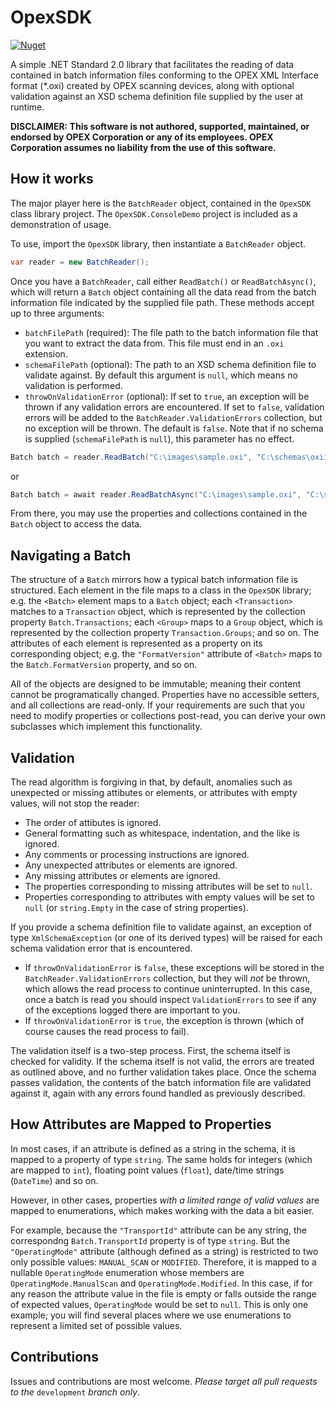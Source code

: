 # OpexSDK

[![Nuget](https://img.shields.io/nuget/v/OpexSDK.svg)](https://www.nuget.org/packages/OpexSDK/)

A simple .NET Standard 2.0 library that facilitates the reading of data contained in batch information files conforming to the OPEX XML Interface format (\*.oxi) created by OPEX scanning devices, along with optional validation against an XSD schema definition file supplied by the user at runtime.

**DISCLAIMER: This software is not authored, supported, maintained, or endorsed by OPEX Corporation or any of its employees. OPEX Corporation assumes no liability from the use of this software.**

## How it works
The major player here is the `BatchReader` object, contained in the `OpexSDK` class library project. The `OpexSDK.ConsoleDemo` project is included as a demonstration of usage.

To use, import the `OpexSDK` library, then instantiate a `BatchReader` object. 
```C#
var reader = new BatchReader();
```
Once you have a `BatchReader`, call either `ReadBatch()` or `ReadBatchAsync()`, which will return a `Batch` object containing all the data read from the batch information file indicated by the supplied file path.
These methods accept up to three arguments:
- `batchFilePath` (required): The file path to the batch information file that you want to extract the data from. This file must end in an `.oxi` extension.
- `schemaFilePath` (optional): The path to an XSD schema definition file to validate against. By default this argument is `null`, which means no validation is performed.
- `throwOnValidationError` (optional): If set to `true`, an exception will be thrown if any validation errors are encountered. If set to `false`, validation errors will be added to the `BatchReader.ValidationErrors` collection, but no exception will be thrown. The default is `false`. Note that if no schema is supplied (`schemaFilePath` is `null`), this parameter has no effect.
```C#
Batch batch = reader.ReadBatch("C:\images\sample.oxi", "C:\schemas\oxi1_60.xsd", false);
```
or
```C#
Batch batch = await reader.ReadBatchAsync("C:\images\sample.oxi", "C:\schemas\oxi1_60.xsd", false);
```
From there, you may use the properties and collections contained in the `Batch` object to access the data.
## Navigating a Batch
The structure of a `Batch` mirrors how a typical batch information file is structured. Each element in the file maps to a class in the `OpexSDK` library; e.g. the `<Batch>` element maps to a `Batch` object; each `<Transaction>` matches to a `Transaction` object, which is represented by the collection property `Batch.Transactions`; each `<Group>` maps to a `Group` object, which is represented by the collection property `Transaction.Groups`; and so on. The attributes of each element is represented as a property on its corresponding object; e.g. the `"FormatVersion"` attribute of `<Batch>` maps to the `Batch.FormatVersion` property, and so on.

All of the objects are designed to be immutable; meaning their content cannot be programatically changed. Properties have no accessible setters, and all collections are read-only. If your requirements are such that you need to modify properties or collections post-read, you can derive your own subclasses which implement this functionality.

## Validation
The read algorithm is forgiving in that, by default, anomalies such as unexpected or missing attibutes or elements, or attributes with empty values, will not stop the reader: 
- The order of attibutes is ignored.
- General formatting such as whitespace, indentation, and the like is ignored.
- Any comments or processing instructions are ignored.
- Any unexpected attributes or elements are ignored.
- Any missing attributes or elements are ignored.  
- The properties corresponding to missing attributes will be set to `null`. 
- Properties corresponding to attributes with empty values will be set to `null` (or `string.Empty` in the case of string properties).

If you provide a schema definition file to validate against, an exception of type `XmlSchemaException` (or one of its derived types) will be raised for each schema validation error that is encountered. 
- If `throwOnValidationError` is `false`, these exceptions will be stored in the `BatchReader.ValidationErrors` collection, but they will *not* be thrown, which allows the read process to continue uninterrupted. In this case, once a batch is read you should inspect `ValidationErrors` to see if any of the exceptions logged there are important to you.
- If `throwOnValidationError` is `true`, the exception is thrown (which of course causes the read process to fail).

The validation itself is a two-step process. First, the schema itself is checked for validity. If the schema itself is not valid, the errors are treated as outlined above, and no further validation takes place. Once the schema passes validation, the contents of the batch information file are validated against it, again with any errors found handled as previously described.

## How Attributes are Mapped to Properties
In most cases, if an attribute is defined as a string in the schema, it is mapped to a property of type `string`. The same holds for integers (which are mapped to `int`), floating point values (`float`), date/time strings (`DateTime`) and so on. 

However, in other cases, properties *with a limited range of valid values* are mapped to enumerations, which makes working with the data a bit easier.

For example, because the `"TransportId"` attribute can be any string, the correspondng `Batch.TransportId` property is of type `string`. But the `"OperatingMode"` attribute (although defined as a string) is restricted to two only possible values: `MANUAL_SCAN` or `MODIFIED`. Therefore, it is mapped to a nullable `OperatingMode` enumeration whose members are `OperatingMode.ManualScan` and `OperatingMode.Modified`. In this case, if for any reason the attribute value in the file is empty or falls outside the range of expected values, `OperatingMode` would be set to `null`. This is only one example; you will find several places where we use enumerations to represent a limited set of possible values.

## Contributions

Issues and contributions are most welcome. *Please target all pull requests to the* `development` *branch only*.
